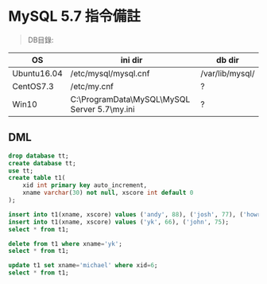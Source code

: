 # MySQL 5.7 指令備註


> DB目錄: 



OS          | ini dir                                       | db dir
----------- | --------------------------------------------- | ------------------
Ubuntu16.04 | /etc/mysql/mysql.cnf                          | /var/lib/mysql/
CentOS7.3   | /etc/my.cnf                                   | ?
Win10       | C:\ProgramData\MySQL\MySQL Server 5.7\my.ini  | ?


## DML
```sql
drop database tt;
create database tt;
use tt;
create table t1(
    xid int primary key auto_increment, 
    xname varchar(30) not null, xscore int default 0
);

insert into t1(xname, xscore) values ('andy', 88), ('josh', 77), ('howr', 90), ('tony', 99);
insert into t1(xname, xscore) values ('yk', 66), ('john', 75);
select * from t1;

delete from t1 where xname='yk';
select * from t1;

update t1 set xname='michael' where xid=6;
select * from t1;
```
